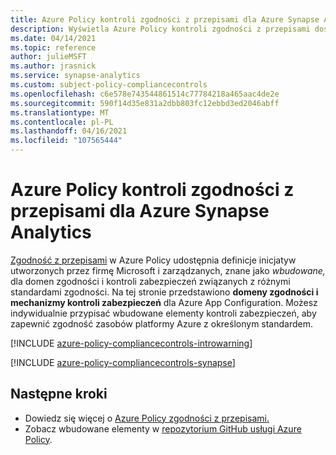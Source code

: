 ```yaml
---
title: Azure Policy kontroli zgodności z przepisami dla Azure Synapse Analytics
description: Wyświetla Azure Policy kontroli zgodności z przepisami dostępne dla Azure Synapse Analytics. Te wbudowane definicje zasad zapewniają typowe podejścia do zarządzania zgodnością zasobów platformy Azure.
ms.date: 04/14/2021
ms.topic: reference
author: julieMSFT
ms.author: jrasnick
ms.service: synapse-analytics
ms.custom: subject-policy-compliancecontrols
ms.openlocfilehash: c6e578e743544861514c77784218a465aac4de2e
ms.sourcegitcommit: 590f14d35e831a2dbb803fc12ebbd3ed2046abff
ms.translationtype: MT
ms.contentlocale: pl-PL
ms.lasthandoff: 04/16/2021
ms.locfileid: "107565444"
---
```

# <a name="azure-policy-regulatory-compliance-controls-for-azure-synapse-analytics"></a>Azure Policy kontroli zgodności z przepisami dla Azure Synapse Analytics

[Zgodność z przepisami](../governance/policy/concepts/regulatory-compliance.md) w Azure Policy udostępnia definicje inicjatyw utworzonych przez firmę  Microsoft i  zarządzanych, znane jako _wbudowane,_ dla domen zgodności i kontroli zabezpieczeń związanych z różnymi standardami zgodności. Na tej stronie przedstawiono **domeny zgodności i** **mechanizmy kontroli zabezpieczeń** dla Azure App Configuration. Możesz indywidualnie przypisać wbudowane elementy  kontroli zabezpieczeń, aby zapewnić zgodność zasobów platformy Azure z określonym standardem.

[!INCLUDE [azure-policy-compliancecontrols-introwarning](../../includes/policy/standards/intro-warning.md)]

[!INCLUDE [azure-policy-compliancecontrols-synapse](../../includes/policy/standards/byrp/microsoft.synapse.md)]

## <a name="next-steps"></a>Następne kroki

- Dowiedz się więcej o [Azure Policy zgodności z przepisami.](../governance/policy/concepts/regulatory-compliance.md)
- Zobacz wbudowane elementy w [repozytorium GitHub usługi Azure Policy](https://github.com/Azure/azure-policy).
